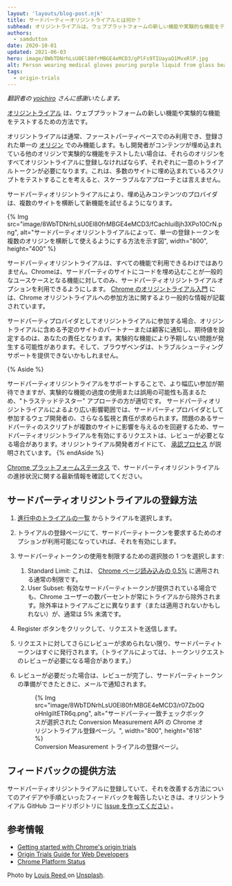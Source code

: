 ```yaml
---
layout: 'layouts/blog-post.njk'
title: サードパーティーオリジントライアルとは何か？
subhead: オリジントライアルは、ウェブプラットフォームの新しい機能や実験的な機能をテストするための方法です。サードパーティオリジントライアルにより、埋め込みコンテンツのプロバイダは複数のサイトで新しい機能を試すことができるようになります。
authors:
  - samdutton
date: 2020-10-01
updated: 2021-06-03
hero: image/8WbTDNrhLsU0El80frMBGE4eMCD3/gPlFs9TIUayaQ1MvxRlP.jpg
alt: Person wearing medical gloves pouring purple liquid from glass beaker into flask. Bristol Robotics Laboratory, UK.
tags:
  - origin-trials
---
```


*翻訳者の [yoichiro](https://github.com/yoichiro) さんに感謝いたします。*

<!-- [Origin trials](/blog/origin-trials/) are a way to test a new or experimental web platform
feature. -->

[オリジントライアル](/blog/origin-trials/) は、ウェブプラットフォームの新しい機能や実験的な機能をテストするための方法です。

<!-- Origin trials are usually only available on a first-party basis: they only work for a single
registered [origin](https://web.dev/same-site-same-origin/#origin). If a developer wants to test an
experimental feature on other origins where their content is embedded, those origins all need to be
registered for the origin trial, each with a unique trial token. This is not a scalable approach for
testing scripts that are embedded across a number of sites. -->

オリジントライアルは通常、ファーストパーティベースでのみ利用でき、登録された単一の [オリジン](https://web.dev/same-site-same-origin/#origin) でのみ機能します。もし開発者がコンテンツが埋め込まれている他のオリジンで実験的な機能をテストしたい場合は、それらのオリジンをすべてオリジントライアルに登録しなければならず、それぞれに一意のトライアルトークンが必要になります。これは、多数のサイトに埋め込まれているスクリプトをテストすることを考えると、スケーラブルなアプローチとは言えません。

<!-- Third-party origin trials make it possible for providers of embedded content to try out a new
feature across multiple sites. -->

サードパーティオリジントライアルにより、埋め込みコンテンツのプロバイダは、複数のサイトを横断して新機能を試せるようになります。

{% Img src="image/8WbTDNrhLsU0El80frMBGE4eMCD3/fCachIuiBjh3XPo10CrN.png", alt="サードパーティオリジントライアルによって、単一の登録トークンを複数のオリジンを横断して使えるようにする方法を示す図", width="800", height="400" %}

<!-- Third-party origin trials don't make sense for all features. Chrome will only make the third-party
origin trial option available for features where embedding code on third-party sites is a common use
case.  [Getting started with Chrome's origin trials](https://developers.chrome.com/origintrials/)
provides more general information about how to participate in Chrome origin trials. -->

サードパーティオリジントライアルは、すべての機能で利用できるわけではありません。Chromeは、サードパーティのサイトにコードを埋め込むことが一般的なユースケースとなる機能に対してのみ、サードパーティオリジントライアルオプションを利用できるようにします。 [Chrome のオリジントライアル入門](https://developers.chrome.com/origintrials/) には、Chrome オリジントライアルへの参加方法に関するより一般的な情報が記載されています。

<!-- If you participate in an origin trial as a third-party provider, it will be your responsibility to
notify and set expectations with any partners or customers whose sites you intend to include in the
origin trial. Experimental features may cause unexpected issues and browser vendors may not be able
to provide troubleshooting support. -->

サードパーティプロバイダとしてオリジントライアルに参加する場合、オリジントライアルに含める予定のサイトのパートナーまたは顧客に通知し、期待値を設定するのは、あなたの責任となります。実験的な機能により予期しない問題が発生する可能性があります。そして、ブラウザベンダは、トラブルシューティングサポートを提供できないかもしれません。

{% Aside %}
<!-- Supporting third-party origin trials allows for broader participation, but also increases the
potential for overuse or abuse of experimental features, so a "trusted tester" approach is more
appropriate. The greater reach of third-party origin trials requires additional scrutiny and
additional responsibility for web developers that participate as third-party providers. Requests to
enable a third-party origin trial may be reviewed in order to avoid problematic third-party scripts
affecting multiple sites. The Origin Trials Developer Guide explains the
[approval process](https://github.com/GoogleChrome/OriginTrials/blob/gh-pages/developer-guide.md#18-how-can-i-enable-an-experimental-feature-as-embedded-content-on-different-domains). -->

サードパーティオリジントライアルをサポートすることで、より幅広い参加が期待できますが、実験的な機能の過度の使用または誤用の可能性も高まるため、"トラステッドテスター" アプローチの方が適切です。 サードパーティオリジントライアルによるより広い影響範囲では、サードパーティプロバイダとして参加するウェブ開発者の、さらなる監視と責任が求められます。問題のあるサードパーティのスクリプトが複数のサイトに影響を与えるのを回避するため、サードパーティオリジントライアルを有効にするリクエストは、レビューが必要となる場合があります。オリジントライアル開発者ガイドにて、 [承認プロセス](https://github.com/GoogleChrome/OriginTrials/blob/gh-pages/developer-guide.md#18-how-can-i-enable-an-experimental-feature-as-embedded-content-on-different-domains) が説明されています。
{% endAside %}

<!-- Check [Chrome Platform Status](https://www.chromestatus.com/features/5691464711405568) for updates
  on progress with third-party origin trials. -->

[Chrome プラットフォームステータス](https://www.chromestatus.com/features/5691464711405568) で、サードパーティオリジントライアルの進捗状況に関する最新情報を確認してください。

<!-- ## How to register for a third-party origin trial -->

## サードパーティオリジントライアルの登録方法

<!--
1. Select a trial from the [list of active
   trials](https://developers.chrome.com/origintrials/#/trials/active).
1. On the trial's registration page, enable the option to request a third-party token, if
   available.
1. Select one of the choices for restricting usage for a third-party token:
   1. Standard Limit: This is the usual limit of
      [0.5% of Chrome page loads](https://github.com/GoogleChrome/OriginTrials/blob/gh-pages/developer-guide.md#3-what-happens-if-a-large-site-such-as-a-google-service-starts-depending-on-an-experimental-feature).
   1. User Subset: A small percentage of Chrome users will always be excluded from the trial,
      even when a valid third-party token is provided. The exclusion percentage varies (or might
      not apply) for each trial, but is typically less than 5%.

1. Click the Register button to submit your request.
1. Your third-party token will be issued immediately, unless further review of the request is
   required. (Depending on the trial, token requests may require review.)
1. If review is required, you'll be notified by email when the review is complete and your
   third-party token is ready.
-->

1. [進行中のトライアルの一覧](https://developers.chrome.com/origintrials/#/trials/active) からトライアルを選択します。
1. トライアルの登録ページにて、サードパーティトークンを要求するためのオプションが利用可能になっていれば、それを有効にします。
1. サードパーティトークンの使用を制限するための選択肢の 1 つを選択します:
   1. Standard Limit: これは、 [Chrome ページ読み込みの 0.5%](https://github.com/GoogleChrome/OriginTrials/blob/gh-pages/developer-guide.md#3-what-happens-if-a-large-site-such-as-a-google-service-starts-depending-on-an-experimental-feature) に適用される通常の制限です。
   1. User Subset: 有効なサードパーティトークンが提供されている場合でも、Chrome ユーザーの数パーセントが常にトライアルから除外されます。除外率はトライアルごとに異なります（または適用されないかもしれない）が、通常は 5% 未満です。
1. Register ボタンをクリックして、リクエストを送信します。
1. リクエストに対してさらにレビューが求められない限り、サードパーティトークンはすぐに発行されます。（トライアルによっては、トークンリクエストのレビューが必要になる場合があります。）
1. レビューが必要だった場合は、レビューが完了し、サードパーティトークンの準備ができたときに、メールで通知されます。

   <figure class="w-figure">
     {% Img src="image/8WbTDNrhLsU0El80frMBGE4eMCD3/r07Zb0QoHnlgiItETR6q.png", alt="サードパーティ一致チェックボックスが選択された Conversion Measurement API の Chrome オリジントライアル登録ページ。", width="800", height="618" %}
     <figcaption class="w-figcaption">Conversion Measurement トライアルの登録ページ。</figcaption>
   </figure>

<!-- ## How to provide feedback -->

## フィードバックの提供方法

<!-- If you're registering for a third-party origin trial and have feedback to share on the process or
ideas on how we can improve it, [create an
issue](https://github.com/GoogleChrome/OriginTrials/issues/new) on the Origin Trials GitHub code
repo. -->

サードパーティオリジントライアルに登録していて、それを改善する方法についてのアイデアや手順といったフィードバックを報告したいときは、オリジントライアル GitHub コードリポジトリに [Issue を作ってください](https://github.com/GoogleChrome/OriginTrials/issues/new) 。

## 参考情報

-  [Getting started with Chrome's origin trials](/blog/origin-trials/)
-  [Origin Trials Guide for Web Developers](https://github.com/GoogleChrome/OriginTrials/blob/gh-pages/developer-guide.md)
-  [Chrome Platform Status](https://www.chromestatus.com/features/5691464711405568)

Photo by [Louis Reed
](https://unsplash.com/@_louisreed) on [Unsplash](https://unsplash.com/photos/JeInkKlI2Po).

